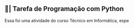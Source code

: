 ## 📄| Tarefa de Programação com Python
 
   Essa foi uma atividade do curso Técnico em Informática, espe
